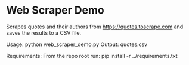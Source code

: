 # Web Scraper Demo

Scrapes quotes and their authors from https://quotes.toscrape.com and saves the results to a CSV file.

Usage:
  python web_scraper_demo.py
Output:
  quotes.csv

Requirements:
  From the repo root run:
    pip install -r ../requirements.txt

